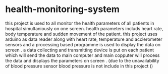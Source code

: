 # health-monitoring-system
this project is used to all monitor the health parameters of all patients in hospital simultaniously on one screen. health parameters includs heart rate, body temperature and sudden movement of the patient. this project uses arduino as data reader along with heart rate, temperature and acclerometer sensors and a processing based programme is used to display the data on screen . a data collecting and transmitting device is put on each patient which will send the data to main computer and main copputer will process the data and displays the parameters on screen . (due to the unavailability of blood pressure sensor blood pressure is not include in this project ))  

